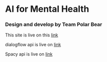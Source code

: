 # AI for Mental Health
### Design and develop by Team Polar Bear



This site is live on this [link](http://dosh0005.edumedia.ca/)

dialogflow api is live on [link](http://dosh0005.edumedia.ca/api_dialogflow/?q=welcome)

Spacy api is live on [link](http://dosh0005.edumedia.ca/testings/spacy.php)
